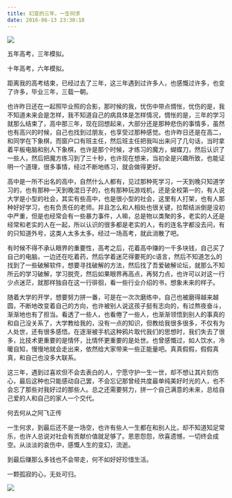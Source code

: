 ```yaml
---
title: 幻变的三年，一生何求
date: 2016-06-13 23:30:18
---
```

![](https://dubuqingfeng.oss-cn-hongkong.aliyuncs.com/blog/life/201606-huanbiandesannianyishengheqiu-01.png)

五年高考，三年模拟。

十年高考，六年模拟。

距离我的高考结束，已经过去了三年，这三年遇到过许多人，也感慨过许多，也变了许多，毕业三年，三载一朝。

也许昨日还在一起照毕业照的合影，那时候的我，忧伤中带点惆怅，忧伤的是，我不知道未来会是怎样，我不知道自己的病具体是怎样情况，惆怅的是，三年的学习就那么结束了，高中那三年，现在回想起来，大部分还是那种悲伤的事情多，虽然也有高兴的时候，自己也找到过朋友，也享受过那种感觉。也许昨日还是在高二，和同学在下象棋，而窗户口有班主任，然后班主任把我叫出来问了几句话，当时拿着平板电脑和别人下象棋，也许是那个时候，才练习的魔方，蝴蝶刀，然后认识了一些人，然后把魔方练习到了三十秒，也许现在想来，当初全是兴趣所致，也能证明一个道理，很多事情，经过不断地练习，就会做得更好。

高中是一所不出名的高中，自然什么人都有，见过那种死学习，一天到晚只知道学习的，也有那种一天到晚混日子的，也有那种玩游戏机，还是全校第一的，有人说大学是小型的社会，其实有些高中，也是很小型的社会，这里有人打架，也有人那种好好学习，也有负责任的老师。并且怎么和人相处也很关键，拉帮结派倒是没初中严重，但是也经常会有一些暴力事件，人嘛，总是物以类聚的多，老实的人还是经常和老实的人在一起，所以认识的很多都是老实的人，有的连名字都没去问，有的只知道外号，这类人太多太多。经过一场高考，就此消散了吧。

有时候不得不承认眼界的重要性，高考之后，花着高中赚的一千多块钱，自己买了自己的电脑，一边还在吃着药，然后学着迷茫得要死的c语言，然后不知道怎么的找到了一些破解软件，想要寻找破解的方法，然后找了吾爱破解论坛，就那么不知所云的学习破解，学习脱壳，然后如果眼界再高点，再努力点，也许可以对这一行少点迷茫，就那样独自在这一行徘徊，看一些行业介绍的书，想象未来的样子。

随着大学的开学，想要努力拼一番，可是在一次次磨练中，自己也被磨得越来越圆，不断地改变着自己的方向，也许被别人说这孩子挺有志向的，有过熬夜奋斗，渐渐地也有了担当。看透了一些人，也看倦了一些人，也渐渐领悟到别人的事真的和自己没关系了，大学教给我的，没有一点的知识，但教给我很多很多，不仅有为人处世，还有很多感悟。在逐渐被手机这种鸦片取代我们的思想时，我们失去了很多，比技术更重要的是情怀，比情怀更重要的是处世。也曾感慨过，如人饮水，冷暖自知，慢慢地就会走出来，依然给大家带来一些正能量吧。真真假假，假假真真，和自己也没多大联系。

这三年，遇到过喜欢但不会去表白的人，宁愿守护一生一世，却不想让其片刻伤心，最后这种也只能感动自己罢，不会忘记那曾经共度最单纯美好时光的人，也不会忘了那些对我好过的那些人。总之还需要努力，拼一个自己满意的未来，总给自己爱的人和自己的家人一个交代。

何去何从之阿飞正传

一生何求，到最后还不是一场空，也许有些人一生都在和别人比，却不知道知足常乐，也许人总说对社会有贡献价值就足够了。恩恩怨怨，欣喜遗憾，一切终会成空。从淡淡的哀伤中，感慨人生的变幻，流逝。

到最后赚那么多钱也不会带走，何不如好好珍惜生活。

一颗孤寂的心，无处可归。

![](https://dubuqingfeng.oss-cn-hongkong.aliyuncs.com/blog/life/201606-huanbiandesannianyishengheqiu-02.png)